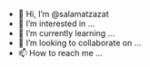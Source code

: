 - 👋 Hi, I’m @salamatzazat
- 👀 I’m interested in ...
- 🌱 I’m currently learning ...
- 💞️ I’m looking to collaborate on ...
- 📫 How to reach me ...

<!---
salamatzazat/salamatzazat is a ✨ special ✨ repository because its `README.md` (this file) appears on your GitHub profile.
You can click the Preview link to take a look at your changes.
--->
